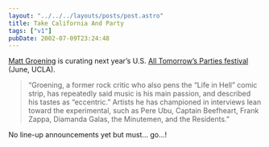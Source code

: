 ```yaml
---
layout: "../../../layouts/posts/post.astro"
title: Take California And Party
tags: ["v1"]
pubDate: 2002-07-09T23:24:48
---
```


[Matt Groening][1] is curating next year&#8217;s U.S. [All Tomorrow&#8217;s Parties festival][2] (June, UCLA).

> &#8220;Groening, a former rock critic who also pens the &#8220;Life in Hell&#8221; comic strip, has repeatedly said music is his main passion, and described his tastes as &#8220;eccentric.&#8221; Artists he has championed in interviews lean toward the experimental, such as Pere Ubu, Captain Beefheart, Frank Zappa, Diamanda Galas, the Minutemen, and the Residents.&#8221;

No line-up announcements yet but must&#8230; go&#8230;!

[1]: http://www.salon.com/people/bc/2001/01/30/groening/?x "Salon.com People: Matt Groening"
[2]: http://www.wayahead.com/atp/ "official All Tomorrow's Parties website"
